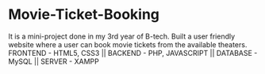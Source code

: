 # Movie-Ticket-Booking

It is a mini-project done in my 3rd year of B-tech.
Built a user friendly website where a user can book movie tickets from the available theaters.
FRONTEND - HTML5, CSS3 || BACKEND - PHP, JAVASCRIPT || DATABASE - MySQL || SERVER - XAMPP
